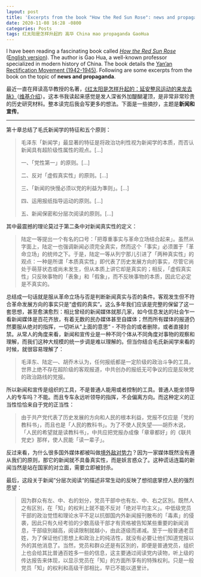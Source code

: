 ```yaml
---
layout: post
title: 'Excerpts from the book "How the Red Sun Rose": news and propaganda'
date: 2020-11-08 16:28 -0800
categories: Posts
tags: 红太阳是怎样升起的 高华 China mao propaganda GaoHua
---
```

I have been reading a fascinating book called [_How the Red Sun Rose_](https://www.goodreads.com/book/show/29055636) ([English version](https://www.goodreads.com/book/show/32904035-how-the-red-sun-rose)). The author is Gao Hua, a well-known professor specialized in modern history of China. The book details the [Yan’an Rectification Movement (1942-1945)](https://en.wikipedia.org/wiki/Yan%27an_Rectification_Movement). Following are some excerpts from the book on the topic of **news and propaganda**.

最近一直在拜读高华教授的名著，[《红太阳是怎样升起的：延安整风运动的来龙去脉》](https://www.goodreads.com/book/show/29055636)（[维基介绍](https://zh.wikipedia.org/zh-hans/%E7%B4%85%E5%A4%AA%E9%99%BD%E6%98%AF%E6%80%8E%E6%A8%A3%E5%8D%87%E8%B5%B7%E7%9A%84)）。这本书我读起来感觉是发人深省外加醍醐灌顶，是非常非常珍贵的历史研究材料。整本读完后我会写更多的想法。下面是一些摘抄，主题是**新闻和宣传**。

--------

第十章总结了毛氏新闻学的特征和五个原则：

> 毛泽东「新闻学」最显著的特征是将政治功利性视为新闻学的本质，而否认新闻具有超阶级性属性的观点。[…]
>
> 一、「党性第一」的原则。[…]
>
> 二、反对「虚假真实性」的原则。[…]
>
> 三、「新闻的快慢必须以党的利益为準则」。[…]
>
> 四、运用报纸指导运动的原则。[…]
>
> 五、新闻保密和分层次阅读的原则。[…]

其中最震撼的理论莫过于第二条中对新闻真实性的定义：

> 陆定一等提出一个有名的口号：「把尊重事实与革命立场结合起来」。虽然从字面上，陆定一也强调新闻必须完全真实，然而这个「事实」必须置于「革命立场」的统帅之下。于是，陆定一等从列宁那儿引进了「两种真实性」的观点：一种是所谓「本质真实性」即代表了历史发展方向的事实，尽管它尚处于萌芽状态或尚未发生，但从本质上讲它却是真实的；相反，「虚假真实性」只反映事物的「表象」和「假象」，而不反映事物的本质，因此它必定是不真实的。

总结成一句话就是服从革命立场与否是判断新闻真实与否的条件。客观发生但不符合革命发展方向的事实只是“虚假的真实”。这么多年我们应该是完整的保留了这一套思想，甚至愈演愈烈：相比曾经的新闻媒体就那几家，如今信息发达的社会乍一看新闻媒体是百花齐放，有着无数的民办媒体甚至自媒体；然而所有媒体的报道仍然要服从绝对的指挥，一切听从“上面的意思“ - 不符合的或者删除，或者直接封禁。从常人的角度来看，新闻和宣传业是一种不同个体从不同角度对事物的观察和理解，而我们这种大规模的统一步调是难以理解的。但当你结合毛氏新闻学来看的时候，就很容易理解了：

> 毛泽东、陆定—、胡乔木认为，任何报纸都是一定阶级的政治斗争的工具，世界上绝不存在超阶级的客观报道，中共创办的报纸无可争议的应是反映党的政治路线的党报。

所以新闻和宣传是组织的工具，不是普通人能用或者控制的工具。普通人能坐领导人的专车吗？不能。而且专车永远听领导的指挥，不会偏离方向。而这种定义的正当性恰恰来自于党的正当性：

> 由于共产党代表了历史发展的方向和人民的根本利益，党报不仅应是「党的教科书」，而且也是「人民的教科书」。为了不使人民失望——胡乔木说，「人民的希望就是读教科书」，中共应把党报办成像「章章都好」的《联共党史》那样，使人民能「读一辈子」。

反过来看，为什么很多国外媒体都被叫做[境外敌对势力](https://opinion.huanqiu.com/article/9CaKrnJV2HA)？因为一家媒体既然没有遵从我们的原则，那它的新闻就不具备真实性，而是妖言惑众了。这种谎话连篇的新闻当然是站在国家的对立面，需要立即被封杀。

最后，这段关于新闻”分层次阅读“的描述非常生动的反映了想彻底掌控人民的强烈愿望：

> 因为群众有左、中、右的划分，党员干部中也有左、中、右之区別。既然人之有区別，在「知」的权利上就不能不反对「绝对平均主义」。中低级党员干部的政治觉悟和理论水平不足以抗御国内外新闻报刊散布的「毒素」的侵袭，因此只有久经考验的少数高级干部才有资格被告知某些重要的新闻消息，干部级別越高，阅读限制就越小，由此逐级而递减。至于一般普通老百姓，为了保证他们思想上和政治上的纯洁性，就没有必要让他们知道党报以外的其他消息了。当然，党员和群众还是有区別的，即便是普通党员，组织上也会给其比普通百姓多一些的信息，这主要通过阅读党内读物，听上级的传达报告来体现，以显示党员在「知」的方面所享有的特殊权利。只是一般党员「知」的权利和高级干部相比，早已不能以道里计。